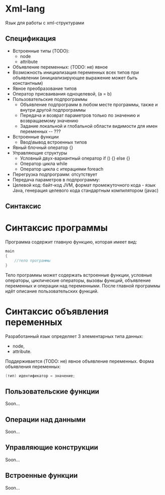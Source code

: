 # Xml-lang
Язык для работы с xml-структурами
## Спецификация
 * Встроенные типы (TODO):
   * node
   * attribute
 * Объявление переменных: (TODO: не) явное
 * Возможность инициализация переменных всех типов при объявлении (инициализирующее выражение может быть константным)
 * Явное преобразование типов
 * Оператор присваивания одноцелевой, (a = b)
 * Пользовательские подпрограммы
   * Объявление подпрограмм в любом месте программы, также и внутри другой подпрограммы
   * Передача и возврат параметров только по значению и возвращаемому значению
   * Задание локальной и глобальной области видимости для имен переменных -- ???
 * Встроенные функции
   * Ввод\вывод встроенных типов
 * Явный блочный оператор {}
 * Управляющие структуры
   * Условный двух-вариантный оператор if () {} else {}
   * Оператор цикла while
   * Оператор цикла с итерациями foreach
 * Перегрузка подпрограмм: отсутствует
 * Передача параметров в подпрограмму: 
 * Целевой код: байт-код JVM, формат промежуточного кода - язык Java, генерация целевого кода стандартным компилятором (javac)
## Синтаксис
# Синтаксис программы
Программа содержит главную функцию, которая имеет вид:

```c
main
{
	//тело программы
}
```

Тело программы может содержать встроенные функции, условные операторы, циклические операторы, вызовы функций, объявление переменных и операции над переменными.
После главной программы идёт описание пользовательских функций.

# Синтаксис объявления переменных
Разработанный язык определяет 3 элементарных типа данных:
 * node,
 * attribute.

Поддерживается (TODO: не) явное объявление переменных. Форма объявления переменных:

```c
(тип) идентификатор = значение;
```

## Пользовательские функции
Soon...
## Операции над данными
Soon...
## Управляющие конструкции
Soon...
## Встроенные функции
Soon...